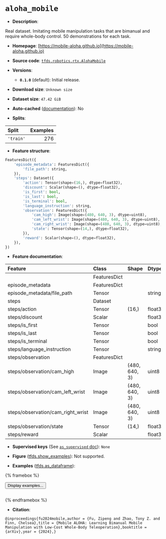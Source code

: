 <div itemscope itemtype="http://schema.org/Dataset">
  <div itemscope itemprop="includedInDataCatalog" itemtype="http://schema.org/DataCatalog">
    <meta itemprop="name" content="TensorFlow Datasets" />
  </div>
  <meta itemprop="name" content="aloha_mobile" />
  <meta itemprop="description" content="Real dataset. Imitating mobile manipulation tasks that are bimanual and require whole-body control.  50 demonstrations for each task.&#10;&#10;To use this dataset:&#10;&#10;```python&#10;import tensorflow_datasets as tfds&#10;&#10;ds = tfds.load(&#x27;aloha_mobile&#x27;, split=&#x27;train&#x27;)&#10;for ex in ds.take(4):&#10;  print(ex)&#10;```&#10;&#10;See [the guide](https://www.tensorflow.org/datasets/overview) for more&#10;informations on [tensorflow_datasets](https://www.tensorflow.org/datasets).&#10;&#10;" />
  <meta itemprop="url" content="https://www.tensorflow.org/datasets/catalog/aloha_mobile" />
  <meta itemprop="sameAs" content="https://mobile-aloha.github.io" />
  <meta itemprop="citation" content="@inproceedings{fu2024mobile,author = {Fu, Zipeng and Zhao, Tony Z. and Finn, Chelsea},title = {Mobile ALOHA: Learning Bimanual Mobile Manipulation with Low-Cost Whole-Body Teleoperation},booktitle = {arXiv},year = {2024},}" />
</div>

# `aloha_mobile`


*   **Description**:

Real dataset. Imitating mobile manipulation tasks that are bimanual and require
whole-body control. 50 demonstrations for each task.

*   **Homepage**:
    [https://mobile-aloha.github.io](https://mobile-aloha.github.io)

*   **Source code**:
    [`tfds.robotics.rtx.AlohaMobile`](https://github.com/tensorflow/datasets/tree/master/tensorflow_datasets/robotics/rtx/rtx.py)

*   **Versions**:

    *   **`0.1.0`** (default): Initial release.

*   **Download size**: `Unknown size`

*   **Dataset size**: `47.42 GiB`

*   **Auto-cached**
    ([documentation](https://www.tensorflow.org/datasets/performances#auto-caching)):
    No

*   **Splits**:

Split     | Examples
:-------- | -------:
`'train'` | 276

*   **Feature structure**:

```python
FeaturesDict({
    'episode_metadata': FeaturesDict({
        'file_path': string,
    }),
    'steps': Dataset({
        'action': Tensor(shape=(16,), dtype=float32),
        'discount': Scalar(shape=(), dtype=float32),
        'is_first': bool,
        'is_last': bool,
        'is_terminal': bool,
        'language_instruction': string,
        'observation': FeaturesDict({
            'cam_high': Image(shape=(480, 640, 3), dtype=uint8),
            'cam_left_wrist': Image(shape=(480, 640, 3), dtype=uint8),
            'cam_right_wrist': Image(shape=(480, 640, 3), dtype=uint8),
            'state': Tensor(shape=(14,), dtype=float32),
        }),
        'reward': Scalar(shape=(), dtype=float32),
    }),
})
```

*   **Feature documentation**:

Feature                           | Class        | Shape         | Dtype   | Description
:-------------------------------- | :----------- | :------------ | :------ | :----------
                                  | FeaturesDict |               |         |
episode_metadata                  | FeaturesDict |               |         |
episode_metadata/file_path        | Tensor       |               | string  |
steps                             | Dataset      |               |         |
steps/action                      | Tensor       | (16,)         | float32 |
steps/discount                    | Scalar       |               | float32 |
steps/is_first                    | Tensor       |               | bool    |
steps/is_last                     | Tensor       |               | bool    |
steps/is_terminal                 | Tensor       |               | bool    |
steps/language_instruction        | Tensor       |               | string  |
steps/observation                 | FeaturesDict |               |         |
steps/observation/cam_high        | Image        | (480, 640, 3) | uint8   |
steps/observation/cam_left_wrist  | Image        | (480, 640, 3) | uint8   |
steps/observation/cam_right_wrist | Image        | (480, 640, 3) | uint8   |
steps/observation/state           | Tensor       | (14,)         | float32 |
steps/reward                      | Scalar       |               | float32 |

*   **Supervised keys** (See
    [`as_supervised` doc](https://www.tensorflow.org/datasets/api_docs/python/tfds/load#args)):
    `None`

*   **Figure**
    ([tfds.show_examples](https://www.tensorflow.org/datasets/api_docs/python/tfds/visualization/show_examples)):
    Not supported.

*   **Examples**
    ([tfds.as_dataframe](https://www.tensorflow.org/datasets/api_docs/python/tfds/as_dataframe)):

<!-- mdformat off(HTML should not be auto-formatted) -->

{% framebox %}

<button id="displaydataframe">Display examples...</button>
<div id="dataframecontent" style="overflow-x:auto"></div>
<script>
const url = "https://storage.googleapis.com/tfds-data/visualization/dataframe/aloha_mobile-0.1.0.html";
const dataButton = document.getElementById('displaydataframe');
dataButton.addEventListener('click', async () => {
  // Disable the button after clicking (dataframe loaded only once).
  dataButton.disabled = true;

  const contentPane = document.getElementById('dataframecontent');
  try {
    const response = await fetch(url);
    // Error response codes don't throw an error, so force an error to show
    // the error message.
    if (!response.ok) throw Error(response.statusText);

    const data = await response.text();
    contentPane.innerHTML = data;
  } catch (e) {
    contentPane.innerHTML =
        'Error loading examples. If the error persist, please open '
        + 'a new issue.';
  }
});
</script>

{% endframebox %}

<!-- mdformat on -->

*   **Citation**:

```
@inproceedings{fu2024mobile,author = {Fu, Zipeng and Zhao, Tony Z. and Finn, Chelsea},title = {Mobile ALOHA: Learning Bimanual Mobile Manipulation with Low-Cost Whole-Body Teleoperation},booktitle = {arXiv},year = {2024},}
```

